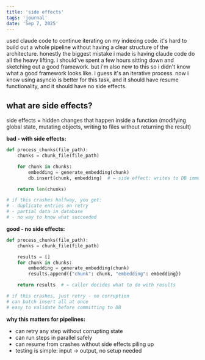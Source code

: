 ```yaml
---
title: 'side effects'
tags: 'journal'
date: 'Sep 7, 2025'
---
```


used claude code to continue iterating on my indexing code. it's hard to build out a whole pipeline without having a clear structure of the architecture. honestly the biggest mistake i made is having claude code do all the heavy lifting. i should've spent a few hours sitting down and sketching out a good framework. but i'm also new to this so i didn't know what a good framework looks like. i guess it's an iterative process. now i know using asyncio is better for this task, and it should have resume functionality, and it should have no side effects.

## what are side effects?

side effects = hidden changes that happen inside a function (modifying global state, mutating objects, writing to files without returning the result)

**bad - with side effects:**
```python
def process_chunks(file_path):
    chunks = chunk_file(file_path)

    for chunk in chunks:
        embedding = generate_embedding(chunk)
        db.insert(chunk, embedding)  # ← side effect: writes to DB immediately

    return len(chunks)

# if this crashes halfway, you get:
# - duplicate entries on retry
# - partial data in database
# - no way to know what succeeded
```

**good - no side effects:**
```python
def process_chunks(file_path):
    chunks = chunk_file(file_path)

    results = []
    for chunk in chunks:
        embedding = generate_embedding(chunk)
        results.append({"chunk": chunk, "embedding": embedding})

    return results  # ← caller decides what to do with results

# if this crashes, just retry - no corruption
# can batch insert all at once
# easy to validate before committing to DB
```

**why this matters for pipelines:**
- can retry any step without corrupting state
- can run steps in parallel safely
- can resume from crashes without side effects piling up
- testing is simple: input → output, no setup needed
